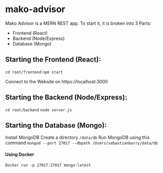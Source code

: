 # mako-advisor

Mako Advisor is a MERN REST app. To start it, it is broken into 3 Parts:

- Frontend (React)
- Backend (Node/Express)
- Database (Mongo)

Starting the Frontend (React):
----

`cd root/frontend`
`npm start`

Connect to the Website on https://localhost:3000

Starting the Backend (Node/Express): 
----

`cd root/backend`
`node server.js`

Starting the Database (Mongo):
----

Install MongoDB
Create a directory `/data/db`
Run MongoDB using this command
`mongod --port 27017 --dbpath /Users/sebastianbarry/data/db`

#### Using Docker

`Docker run -p 27017:27017 mongo:latest`

